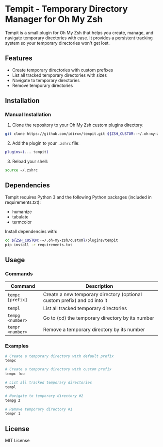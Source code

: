 # Tempit - Temporary Directory Manager for Oh My Zsh

Tempit is a small plugin for Oh My Zsh that helps you create, manage, and navigate temporary directories with ease. It provides a persistent tracking system so your temporary directories won't get lost.

## Features

- Create temporary directories with custom prefixes
- List all tracked temporary directories with sizes
- Navigate to temporary directories
- Remove temporary directories

## Installation

### Manual Installation

1. Clone the repository to your Oh My Zsh custom plugins directory:

```bash
git clone https://github.com/idirxv/tempit.git ${ZSH_CUSTOM:-~/.oh-my-zsh/custom}/plugins/tempit
```

2. Add the plugin to your `.zshrc` file:

```bash
plugins=(... tempit)
```

3. Reload your shell:

```bash
source ~/.zshrc
```

## Dependencies

Tempit requires Python 3 and the following Python packages (included in requirements.txt):
- humanize
- tabulate
- termcolor

Install dependencies with:

```bash
cd ${ZSH_CUSTOM:-~/.oh-my-zsh/custom}/plugins/tempit
pip install -r requirements.txt
```

## Usage

### Commands

| Command | Description |
|---------|-------------|
| `tempc [prefix]` | Create a new temporary directory (optional custom prefix) and cd into it |
| `templ` | List all tracked temporary directories |
| `tempg <number>` | Go to (cd) the temporary directory by its number |
| `tempr <number>` | Remove a temporary directory by its number |

### Examples

```bash
# Create a temporary directory with default prefix
tempc

# Create a temporary directory with custom prefix
tempc foo

# List all tracked temporary directories
templ

# Navigate to temporary directory #2
tempg 2

# Remove temporary directory #1
tempr 1
```

## License

MIT License